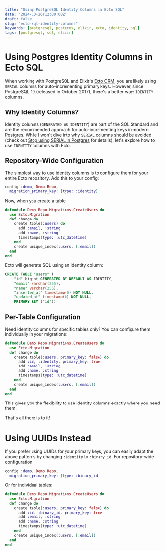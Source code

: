 ```yaml
---
title: "Using PostgreSQL Identity Columns in Ecto SQL"
date: "2024-10-26T12:00:00Z"
draft: false
slug: "ecto-sql-identity-columns"
keywords: [postgresql, postgres, elixir, ecto, identity, sql]
tags: [postgresql, sql, elixir]
---
```


# Using Postgres Identity Columns in Ecto SQL

When working with PostgreSQL and Elixir's [Ecto ORM](https://hexdocs.pm/ecto/Ecto.html), you are likely using `SERIAL` columns for auto-incrementing primary keys. However, since PostgreSQL 10 (released in October 2017), there's a better way: `IDENTITY` columns.

## Why Identity Columns?

Identity columns (`GENERATED AS IDENTITY`) are part of the SQL Standard and are the recommended approach for auto-incrementing keys in modern Postgres. While I won't dive into why `SERIAL` columns should be avoided (check out [Stop using SERIAL in Postgres](https://www.naiyerasif.com/post/2024/09/04/stop-using-serial-in-postgres/) for details), let's explore how to use `IDENTITY` columns with Ecto.

## Repository-Wide Configuration

The simplest way to use identity columns is to configure them for your entire Ecto repository. Add this to your config:

```elixir
config :demo, Demo.Repo,
  migration_primary_key: [type: :identity]
```

Now, when you create a table:

```elixir
defmodule Demo.Repo.Migrations.CreateUsers do
  use Ecto.Migration
  def change do
    create table(:users) do
      add :email, :string
      add :name, :string
      timestamps(type: :utc_datetime)
    end
    create unique_index(:users, [:email])
  end
end
```

Ecto will generate SQL using an identity column:

```sql
CREATE TABLE "users" (
    "id" bigint GENERATED BY DEFAULT AS IDENTITY,
    "email" varchar(255),
    "name" varchar(255),
    "inserted_at" timestamp(0) NOT NULL,
    "updated_at" timestamp(0) NOT NULL,
    PRIMARY KEY ("id"))
```

## Per-Table Configuration

Need identity columns for specific tables only? You can configure them individually in your migrations:

```elixir
defmodule Demo.Repo.Migrations.CreateUsers do
  use Ecto.Migration
  def change do
    create table(:users, primary_key: false) do
      add :id, :identity, primary_key: true
      add :email, :string
      add :name, :string
      timestamps(type: :utc_datetime)
    end
    create unique_index(:users, [:email])
  end
end
```

This gives you the flexibility to use identity columns exactly where you need them.

That's all there is to it!

# Using UUIDs Instead

If you prefer using UUIDs for your primary keys, you can easily adapt the above patterns by changing `:identity` to `:binary_id`. For repository-wide configuration:

```elixir
config :demo, Demo.Repo,
  migration_primary_key: [type: :binary_id]
```

Or for individual tables:

```elixir
defmodule Demo.Repo.Migrations.CreateUsers do
  use Ecto.Migration
  def change do
    create table(:users, primary_key: false) do
      add :id, :binary_id, primary_key: true
      add :email, :string
      add :name, :string
      timestamps(type: :utc_datetime)
    end
    create unique_index(:users, [:email])
  end
end
```
